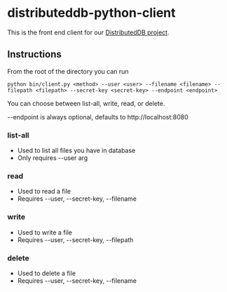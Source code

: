# distributeddb-python-client
This is the front end client for our [DistributedDB project](https://github.com/rthotakura97/decentralized-database).

## Instructions
From the root of the directory you can run
```
python bin/client.py <method> --user <user> --filename <filename> --filepath <filepath> --secret-key <secret-key> --endpoint <endpoint>
```

You can choose between list-all, write, read, or delete. 

--endpoint is always optional, defaults to http://localhost:8080

### list-all
* Used to list all files you have in database
* Only requires --user arg

### read
* Used to read a file
* Requires --user, --secret-key, --filename

### write
* Used to write a file
* Requires --user, --secret-key, --filepath

### delete
* Used to delete a file
* Requires --user, --secret-key, --filename
